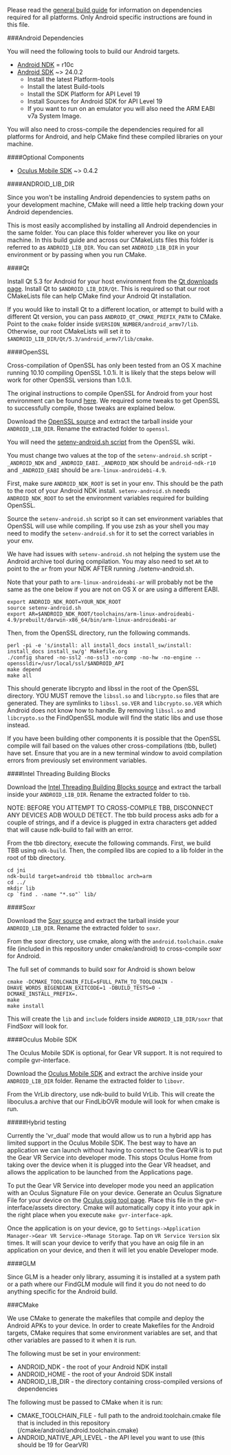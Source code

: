 Please read the [general build guide](BUILD.md) for information on dependencies required for all platforms. Only Android specific instructions are found in this file.

###Android Dependencies

You will need the following tools to build our Android targets.

* [Android NDK](https://developer.android.com/tools/sdk/ndk/index.html) = r10c
* [Android SDK](http://developer.android.com/sdk/installing/index.html) ~> 24.0.2
  * Install the latest Platform-tools
  * Install the latest Build-tools
  * Install the SDK Platform for API Level 19
  * Install Sources for Android SDK for API Level 19 
  * If you want to run on an emulator you will also need the ARM EABI v7a System Image.

You will also need to cross-compile the dependencies required for all platforms for Android, and help CMake find these compiled libraries on your machine.

####Optional Components

* [Oculus Mobile SDK](https://developer.oculus.com/downloads/#sdk=mobile) ~> 0.4.2

####ANDROID_LIB_DIR

Since you won't be installing Android dependencies to system paths on your development machine, CMake will need a little help tracking down your Android dependencies. 

This is most easily accomplished by installing all Android dependencies in the same folder. You can place this folder wherever you like on your machine. In this build guide and across our CMakeLists files this folder is referred to as `ANDROID_LIB_DIR`. You can set `ANDROID_LIB_DIR` in your environment or by passing when you run CMake.

####Qt

Install Qt 5.3 for Android for your host environment from the [Qt downloads page](http://www.qt.io/download/). Install Qt to ``$ANDROID_LIB_DIR/Qt``. This is required so that our root CMakeLists file can help CMake find your Android Qt installation.

If you would like to install Qt to a different location, or attempt to build with a different Qt version, you can pass `ANDROID_QT_CMAKE_PREFIX_PATH` to CMake. Point to the `cmake` folder inside `$VERSION_NUMBER/android_armv7/lib`. Otherwise, our root CMakeLists will set it to `$ANDROID_LIB_DIR/Qt/5.3/android_armv7/lib/cmake`.

####OpenSSL

Cross-compilation of OpenSSL has only been tested from an OS X machine running 10.10 compiling OpenSSL 1.0.1i. It is likely that the steps below will work for other OpenSSL versions than 1.0.1i.

The original instructions to compile OpenSSL for Android from your host environment can be found [here](http://wiki.openssl.org/index.php/Android). We required some tweaks to get OpenSSL to successfully compile, those tweaks are explained below.

Download the [OpenSSL source](https://www.openssl.org/source/) and extract the tarball inside your `ANDROID_LIB_DIR`. Rename the extracted folder to `openssl`.

You will need the [setenv-android.sh script](http://wiki.openssl.org/index.php/File:Setenv-android.sh) from the OpenSSL wiki. 

You must change two values at the top of the `setenv-android.sh` script - `_ANDROID_NDK` and `_ANDROID_EABI`.
`_ANDROID_NDK` should be `android-ndk-r10` and `_ANDROID_EABI` should be `arm-linux-androidebi-4.9`.

First, make sure `ANDROID_NDK_ROOT` is set in your env. This should be the path to the root of your Android NDK install. `setenv-android.sh` needs `ANDROID_NDK_ROOT` to set the environment variables required for building OpenSSL.

Source the `setenv-android.sh` script so it can set environment variables that OpenSSL will use while compiling. If you use zsh as your shell you may need to modify the `setenv-android.sh` for it to set the correct variables in your env.

We have had issues with `setenv-android.sh` not helping the system use the Android archive tool during compilation. You may also need to set `AR` to point to the `ar` from your NDK AFTER running ./setenv-android.sh. 

Note that your path to `arm-linux-androideabi-ar` will probably not be the same as the one below if you are not on OS X or are using a different EABI.

```
export ANDROID_NDK_ROOT=YOUR_NDK_ROOT
source setenv-android.sh
export AR=$ANDROID_NDK_ROOT/toolchains/arm-linux-androideabi-4.9/prebuilt/darwin-x86_64/bin/arm-linux-androideabi-ar
```

Then, from the OpenSSL directory, run the following commands.

```
perl -pi -e 's/install: all install_docs install_sw/install: install_docs install_sw/g' Makefile.org 
./config shared -no-ssl2 -no-ssl3 -no-comp -no-hw -no-engine --openssldir=/usr/local/ssl/$ANDROID_API 
make depend
make all
```

This should generate libcrypto and libssl in the root of the OpenSSL directory. YOU MUST remove the `libssl.so` and `libcrypto.so` files that are generated. They are symlinks to `libssl.so.VER` and `libcrypto.so.VER` which Android does not know how to handle. By removing `libssl.so` and `libcrypto.so` the FindOpenSSL module will find the static libs and use those instead.

If you have been building other components it is possible that the OpenSSL compile will fail based on the values other cross-compilations (tbb, bullet) have set. Ensure that you are in a new terminal window to avoid compilation errors from previously set environment variables.

####Intel Threading Building Blocks

Download the [Intel Threading Building Blocks source](https://www.threadingbuildingblocks.org/download) and extract the tarball inside your `ANDROID_LIB_DIR`. Rename the extracted folder to `tbb`.

NOTE: BEFORE YOU ATTEMPT TO CROSS-COMPILE TBB, DISCONNECT ANY DEVICES ADB WOULD DETECT. The tbb build process asks adb for a couple of strings, and if a device is plugged in extra characters get added that will cause ndk-build to fail with an error.

From the tbb directory, execute the following commands. First, we build TBB using `ndk-build`. Then, the compiled libs are copied to a lib folder in the root of tbb directory.

```
cd jni
ndk-build target=android tbb tbbmalloc arch=arm
cd ../
mkdir lib
cp `find . -name "*.so"` lib/
```

####Soxr

Download the [Soxr source](http://sourceforge.net/projects/soxr/) and extract the tarball inside your `ANDROID_LIB_DIR`. Rename the extracted folder to `soxr`.

From the soxr directory, use cmake, along with the `android.toolchain.cmake` file (included in this repository under cmake/android) to cross-compile soxr for Android.

The full set of commands to build soxr for Android is shown below

```
cmake -DCMAKE_TOOLCHAIN_FILE=$FULL_PATH_TO_TOOLCHAIN -DHAVE_WORDS_BIGENDIAN_EXITCODE=1 -DBUILD_TESTS=0 -DCMAKE_INSTALL_PREFIX=.
make
make install
```

This will create the `lib` and `include` folders inside `ANDROID_LIB_DIR/soxr` that FindSoxr will look for.

####Oculus Mobile SDK

The Oculus Mobile SDK is optional, for Gear VR support. It is not required to compile gvr-interface.

Download the [Oculus Mobile SDK](https://developer.oculus.com/downloads/#sdk=mobile) and extract the archive inside your `ANDROID_LIB_DIR` folder. Rename the extracted folder to `libovr`.

From the VrLib directory, use ndk-build to build VrLib. This will create the liboculus.a archive that our FindLibOVR module will look for when cmake is run.

#####Hybrid testing

Currently the 'vr_dual' mode that would allow us to run a hybrid app has limited support in the Oculus Mobile SDK. The best way to have an application we can launch without having to connect to the GearVR is to put the Gear VR Service into developer mode. This stops Oculus Home from taking over the device when it is plugged into the Gear VR headset, and allows the application to be launched from the Applications page.

To put the Gear VR Service into developer mode you need an application with an Oculus Signature File on your device. Generate an Oculus Signature File for your device on the [Oculus osig tool page](https://developer.oculus.com/tools/osig/). Place this file in the gvr-interface/assets directory. Cmake will automatically copy it into your apk in the right place when you execute `make gvr-interface-apk`.

Once the application is on your device, go to `Settings->Application Manager->Gear VR Service->Manage Storage`. Tap on `VR Service Version` six times. It will scan your device to verify that you have an osig file in an application on your device, and then it will let you enable Developer mode.

####GLM

Since GLM is a header only library, assuming it is installed at a system path or a path where our FindGLM module will find it you do not need to do anything specific for the Android build.

###CMake

We use CMake to generate the makefiles that compile and deploy the Android APKs to your device. In order to create Makefiles for the Android targets, CMake requires that some environment variables are set, and that other variables are passed to it when it is run.

The following must be set in your environment:

* ANDROID_NDK - the root of your Android NDK install
* ANDROID_HOME - the root of your Android SDK install
* ANDROID_LIB_DIR - the directory containing cross-compiled versions of dependencies

The following must be passed to CMake when it is run:

* CMAKE_TOOLCHAIN_FILE - full path to the android.toolchain.cmake file that is included in this repository (/cmake/android/android.toolchain.cmake)
* ANDROID_NATIVE_API_LEVEL - the API level you want to use (this should be 19 for GearVR)
